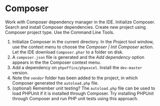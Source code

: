 # Composer

Work with Composer dependency manager in the IDE. Initialize Composer. Search and install Composer dependencies.
Create new project using Composer project type. Use the Command Line Tools.

1. Initialize Composer in the current directory. In the _Project_ tool window,
   use the context menu to choose the _Composer | Init Composer_ action.
   Let the IDE download `Composer.phar` to a folder on disk.
2. A `composer.json` file is generated and the _Add dependency_ option appears in the the Composer context menu.
3. Add a dependency on `phpoffice/phpexcel`. Install the `dev-master` version.
4. Note the `vendor` folder has been added to the project, in which Composer generated the `autoload.php` file.
5. (optional) Remember unit testing? The `autoload.php` file can be used to load PHPUnit if it is installed through Composer.
   Try installing PHPUnit through Composer and run PHP unit tests using this approach.
